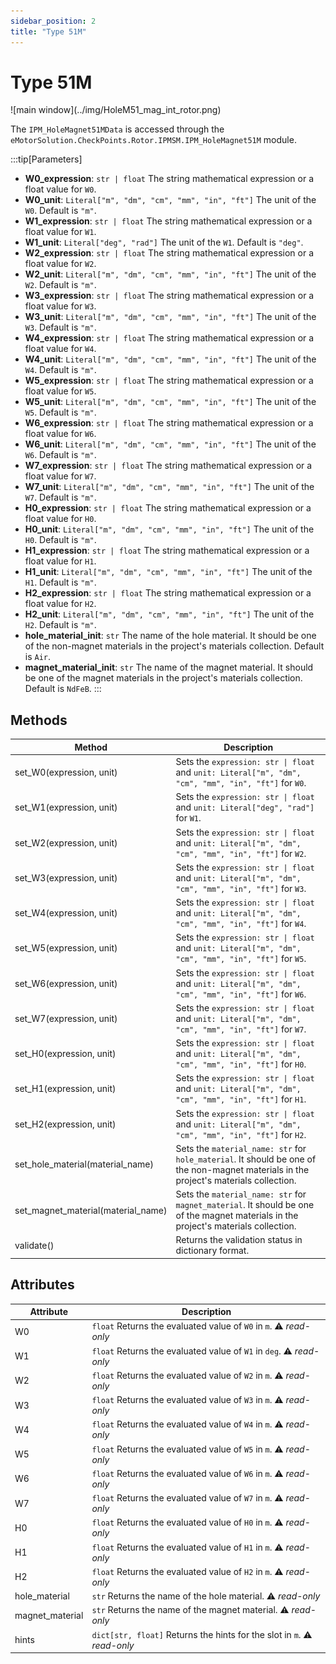 ```yaml
---
sidebar_position: 2
title: "Type 51M"
---
```

# Type 51M

<p class="ems">![main window](../img/HoleM51_mag_int_rotor.png)</p>

The `IPM_HoleMagnet51MData` is accessed through the `eMotorSolution.CheckPoints.Rotor.IPMSM.IPM_HoleMagnet51M` module. 

:::tip[Parameters]
- **W0_expression**: `str | float` The string mathematical expression or a float value for `W0`.
- **W0_unit**: `Literal["m", "dm", "cm", "mm", "in", "ft"]` The unit of the `W0`. Default is `"m"`.
- **W1_expression**: `str | float` The string mathematical expression or a float value for `W1`.
- **W1_unit**: `Literal["deg", "rad"]` The unit of the `W1`. Default is `"deg"`.
- **W2_expression**: `str | float` The string mathematical expression or a float value for `W2`.
- **W2_unit**: `Literal["m", "dm", "cm", "mm", "in", "ft"]` The unit of the `W2`. Default is `"m"`.
- **W3_expression**: `str | float` The string mathematical expression or a float value for `W3`.
- **W3_unit**: `Literal["m", "dm", "cm", "mm", "in", "ft"]` The unit of the `W3`. Default is `"m"`.
- **W4_expression**: `str | float` The string mathematical expression or a float value for `W4`.
- **W4_unit**: `Literal["m", "dm", "cm", "mm", "in", "ft"]` The unit of the `W4`. Default is `"m"`.
- **W5_expression**: `str | float` The string mathematical expression or a float value for `W5`.
- **W5_unit**: `Literal["m", "dm", "cm", "mm", "in", "ft"]` The unit of the `W5`. Default is `"m"`.
- **W6_expression**: `str | float` The string mathematical expression or a float value for `W6`.
- **W6_unit**: `Literal["m", "dm", "cm", "mm", "in", "ft"]` The unit of the `W6`. Default is `"m"`.
- **W7_expression**: `str | float` The string mathematical expression or a float value for `W7`.
- **W7_unit**: `Literal["m", "dm", "cm", "mm", "in", "ft"]` The unit of the `W7`. Default is `"m"`.
- **H0_expression**: `str | float` The string mathematical expression or a float value for `H0`.
- **H0_unit**: `Literal["m", "dm", "cm", "mm", "in", "ft"]` The unit of the `H0`. Default is `"m"`.
- **H1_expression**: `str | float` The string mathematical expression or a float value for `H1`.
- **H1_unit**: `Literal["m", "dm", "cm", "mm", "in", "ft"]` The unit of the `H1`. Default is `"m"`.
- **H2_expression**: `str | float` The string mathematical expression or a float value for `H2`.
- **H2_unit**: `Literal["m", "dm", "cm", "mm", "in", "ft"]` The unit of the `H2`. Default is `"m"`.
- **hole_material_init**: `str` The name of the hole material. It should be one of the non-magnet materials in the project's materials collection. Default is `Air`.
- **magnet_material_init**: `str` The name of the magnet material. It should be one of the magnet materials in the project's materials collection. Default is `NdFeB`.
:::

## Methods
| Method | Description |
|--------|-------------|
| set_W0(expression, unit) | Sets the `expression: str \| float` and `unit: Literal["m", "dm", "cm", "mm", "in", "ft"]` for `W0`. |
| set_W1(expression, unit) | Sets the `expression: str \| float` and `unit: Literal["deg", "rad"]` for `W1`. |
| set_W2(expression, unit) | Sets the `expression: str \| float` and `unit: Literal["m", "dm", "cm", "mm", "in", "ft"]` for `W2`. |
| set_W3(expression, unit) | Sets the `expression: str \| float` and `unit: Literal["m", "dm", "cm", "mm", "in", "ft"]` for `W3`. |
| set_W4(expression, unit) | Sets the `expression: str \| float` and `unit: Literal["m", "dm", "cm", "mm", "in", "ft"]` for `W4`. |
| set_W5(expression, unit) | Sets the `expression: str \| float` and `unit: Literal["m", "dm", "cm", "mm", "in", "ft"]` for `W5`. |
| set_W6(expression, unit) | Sets the `expression: str \| float` and `unit: Literal["m", "dm", "cm", "mm", "in", "ft"]` for `W6`. |
| set_W7(expression, unit) | Sets the `expression: str \| float` and `unit: Literal["m", "dm", "cm", "mm", "in", "ft"]` for `W7`. |
| set_H0(expression, unit) | Sets the `expression: str \| float` and `unit: Literal["m", "dm", "cm", "mm", "in", "ft"]` for `H0`. |
| set_H1(expression, unit) | Sets the `expression: str \| float` and `unit: Literal["m", "dm", "cm", "mm", "in", "ft"]` for `H1`. |
| set_H2(expression, unit) | Sets the `expression: str \| float` and `unit: Literal["m", "dm", "cm", "mm", "in", "ft"]` for `H2`. |
| set_hole_material(material_name) | Sets the `material_name: str` for `hole_material`. It should be one of the non-magnet materials in the project's materials collection. |
| set_magnet_material(material_name) | Sets the `material_name: str` for `magnet_material`. It should be one of the magnet materials in the project's materials collection. |
| validate() | Returns the validation status in dictionary format. |

## Attributes
| Attribute | Description |
|---|---|
| W0 | `float` Returns the evaluated value of `W0` in `m`. :warning: *read-only* |
| W1 | `float` Returns the evaluated value of `W1` in `deg`. :warning: *read-only* |
| W2 | `float` Returns the evaluated value of `W2` in `m`. :warning: *read-only* |
| W3 | `float` Returns the evaluated value of `W3` in `m`. :warning: *read-only* |
| W4 | `float` Returns the evaluated value of `W4` in `m`. :warning: *read-only* |
| W5 | `float` Returns the evaluated value of `W5` in `m`. :warning: *read-only* |
| W6 | `float` Returns the evaluated value of `W6` in `m`. :warning: *read-only* |
| W7 | `float` Returns the evaluated value of `W7` in `m`. :warning: *read-only* |
| H0 | `float` Returns the evaluated value of `H0` in `m`. :warning: *read-only* |
| H1 | `float` Returns the evaluated value of `H1` in `m`. :warning: *read-only* |
| H2 | `float` Returns the evaluated value of `H2` in `m`. :warning: *read-only* |
| hole_material | `str` Returns the name of the hole material. :warning: *read-only* |
| magnet_material | `str` Returns the name of the magnet material. :warning: *read-only* |
| hints | `dict[str, float]` Returns the hints for the slot in `m`. :warning: *read-only* |
